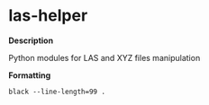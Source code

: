 # las-helper

**Description**

Python modules for LAS and XYZ files manipulation

**Formatting**

```
black --line-length=99 .
```